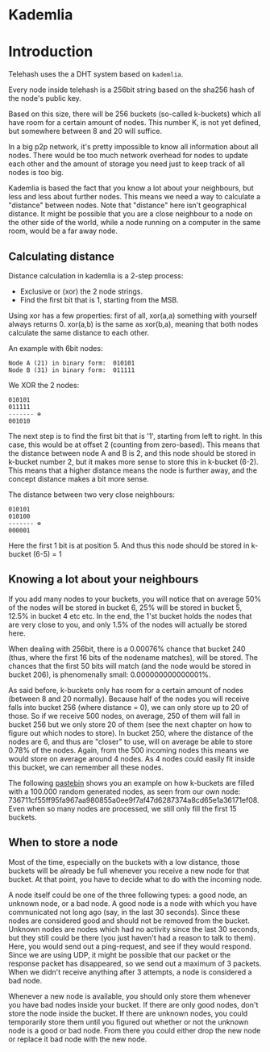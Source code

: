 Kademlia
=================

# Introduction

Telehash uses the a DHT system based on `kademlia`.

Every node inside telehash is a 256bit string based on the sha256 hash of the node's public key.

Based on this size, there will be 256 buckets (so-called k-buckets) which all have room for a certain amount of nodes.
This number K, is not yet defined, but somewhere between 8 and 20 will suffice.

In a big p2p network, it's pretty impossible to know all information about all nodes. There would be too much network
overhead for nodes to update each other and the amount of storage you need just to keep track of all nodes is too big.

Kademlia is based the fact that you know a lot about your neighbours, but less and less about further nodes. This means
we need a way to calculate a "distance" between nodes. Note that "distance" here isn't geographical distance. It might
be possible that you are a close neighbour to a node on the other side of the world, while a node running on a computer
in the same room, would be a far away node.


## Calculating distance
Distance calculation in kademlia is a 2-step process:


   - Exclusive or (xor) the 2 node strings.
   - Find the first bit that is 1, starting from the MSB.

Using xor has a few properties: first of all, xor(a,a) something with yourself always returns 0. xor(a,b) is the same
as xor(b,a), meaning that both nodes calculate the same distance to each other.

An example with 6bit nodes:

    Node A (21) in binary form:  010101
    Node B (31) in binary form:  011111


We XOR the 2 nodes:

    010101
    011111
    ------- ⊕
    001010

The next step is to find the first bit that is '1', starting from left to right. In this case, this would be at offset
2 (counting from zero-based). This means that the distance between node A and B is 2, and this node should be stored in
k-bucket number 2, but it makes more sense to store this in k-bucket (6-2). This means that a higher distance means the
node is further away, and the concept distance makes a bit more sense.

The distance between two very close neighbours:

    010101
    010100
    ------- ⊕
    000001

Here the first 1 bit is at position 5. And thus this node should be stored in k-bucket (6-5) = 1



## Knowing a lot about your neighbours
If you add many nodes to your buckets, you will notice that on average 50% of the nodes will be stored in bucket 6, 25%
will be stored in bucket 5, 12.5% in bucket 4 etc etc. In the end, the 1'st bucket holds the nodes that are very close
to you, and only 1.5% of the nodes will actually be stored here.

When dealing with 256bit, there is a 0.00076% chance that bucket 240 (thus, where the first 16 bits of the nodename
matches), will be stored. The chances that the first 50 bits will match (and the node would be stored in bucket 206),
is phenomenally small: 0.000000000000001%.

As said before, k-buckets only has room for a certain amount of nodes (between 8 and 20 normally). Because half of the
nodes you will receive falls into bucket 256 (where distance = 0), we can only store up to 20 of those. So if we receive
500 nodes, on average, 250 of them will fall in bucket 256 but we only store 20 of them (see the next chapter on how to
figure out which nodes to store). In bucket 250, where the distance of the nodes are 6, and thus are "closer" to use,
will on average be able to store 0.78% of the nodes. Again, from the 500 incoming nodes this means we would store on
average around 4 nodes. As 4 nodes could easily fit inside this bucket, we can remember all these nodes.

The following [pastebin](http://pastebin.com/0mBr3D8V) shows you an example on how k-buckets are filled with a 100.000
random generated nodes, as seen from our own node: 736711cf55ff95fa967aa980855a0ee9f7af47d6287374a8cd65e1a36171ef08.
Even when so many nodes are processed, we still only fill the first 15 buckets.


## When to store a node
Most of the time, especially on the buckets with a low distance, those buckets will be already be full whenever you
receive a new node for that bucket. At that point, you have to decide what to do with the incoming node.

A node itself could be one of the three following types: a good node, an unknown node, or a bad node. A good node is a
node with which you have communicated not long ago (say, in the last 30 seconds). Since these nodes are considered good
and should not be removed from the bucket. Unknown nodes are nodes which had no activity since the last 30 seconds, but
they still could be there (you just haven't had a reason to talk to them). Here, you would send out a ping-request, and
see if they would respond. Since we are using UDP, it might be possible that our packet or the response packet has
disappeared, so we send out a maximum of 3 packets. When we didn't receive anything after 3 attempts, a node is
considered a bad node.

Whenever a new node is available, you should only store them whenever you have bad nodes inside your bucket. If there
are only good nodes, don't store the node inside the bucket. If there are unknown nodes, you could temporarily store
them until you figured out whether or not the unknown node is a good or bad node. From there you could either drop the
new node or replace it bad node with the new node.

